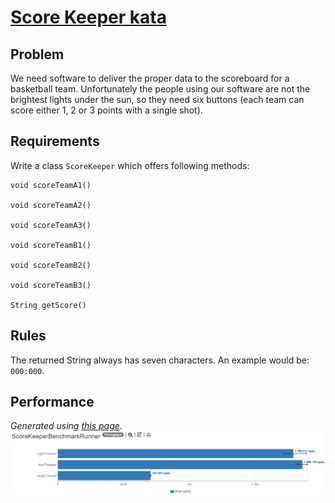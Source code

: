 # [Score Keeper kata](https://kata-log.rocks/score-keeper-kata)
## Problem 
We need software to deliver the proper data to the scoreboard for a basketball team. 
Unfortunately the people using our software are not the brightest lights under the sun, 
so they need six buttons (each team can score either 1, 2 or 3 points with a single shot).

## Requirements
Write a class `ScoreKeeper` which offers following methods:

    void scoreTeamA1()

    void scoreTeamA2()

    void scoreTeamA3()

    void scoreTeamB1()

    void scoreTeamB2()

    void scoreTeamB3()

    String getScore()

## Rules
The returned String always has seven characters. An example would be: `000:000`.

## Performance
_Generated using [this page](https://jmh.morethan.io/)_.
![performance](performance/single-vs-multithreaded.PNG)